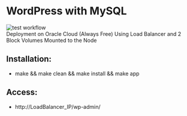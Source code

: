 # WordPress with MySQL
![test workflow](https://github.com/cloudimix/wordpress_mysql_kubespray_oracle_cloud/actions/workflows/checks.yml/badge.svg)</br>
Deployment on Oracle Cloud (Always Free) Using Load Balancer and 2 Block Volumes Mounted to the Node

## Installation:
- make && make clean && make install && make app

## Access:
- http://LoadBalancer_IP/wp-admin/
